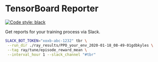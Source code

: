 # TensorBoard Reporter

[![Code style: black](https://img.shields.io/badge/code%20style-black-000000.svg)](https://github.com/psf/black)

Get reports for your training process via Slack.

```bash
SLACK_BOT_TOKEN="xoxb-abc-1232" tbr \
 --run_dir ./ray_results/PPO_your_env_2020-01-18_08-49-01gdbkyles \
 --tag ray/tune/episode_reward_mean \
 --interval_hour 1 --slack_channel "#tbr"
```
